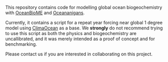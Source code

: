 This repository contains code for modelling global ocean biogeochemistry with [OceanBioME](https://github.com/oceanBioME/oceanBioME.jl) and [Oceananigans](https://github.com/cliMA/oceananigans.jl/).

Currently, it contains a script for a repeat year forcing near global 1 degree model using [ClimaOcean](https://github.com/cliMA/ClimaOcean.jl) as a base. We **strongly** do not recommend trying to use this script as both the physics and biogeochemistry are uncallibrated, and it was merely intended as a proof of concept and for benchmarking.

Please contact us if you are interested in collaborating on this project.